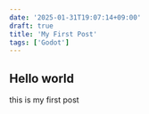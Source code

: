 ```yaml
---
date: '2025-01-31T19:07:14+09:00'
draft: true
title: 'My First Post'
tags: ['Godot']
---
```


## Hello world

this is my first post
